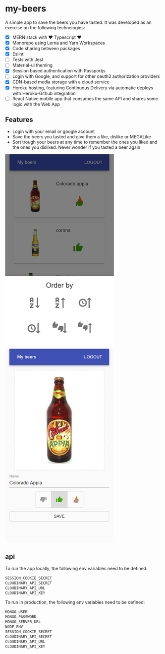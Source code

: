 # my-beers

A simple app to save the beers you have tasted. It was developed as an exercise on the following technologies:

- [x] MERN stack with ❤️ Typescript ❤️
- [x] Monorepo using Lerna and Yarn Workspaces
- [x] Code sharing between packages
- [x] Eslint
- [ ] Tests with Jest
- [ ] Material-ui theming
- [x] Session based authentication with Passportjs
- [ ] Login with Google, and support for other oauth2 authorization providers
- [x] CDN-based media storage with a cloud service
- [x] Heroku hosting, featuring Continuous Delivery via automatic deploys with Heroku-Github integration
- [ ] React Native mobile app that consumes the same API and shares some logic with the Web App

## Features

- Login with your email or google account
- Save the beers you tasted and give them a like, dislike or MEGALike
- Sort trough your beers at any time to remember the ones you liked and the ones you disliked. Never wonder if you tasted a beer again

![example image 1](/docs_assets/screenshot_order_feature.png)
![example image 2](/docs_assets/screenshot_edit_beer.png)

## api

To run the app locally, the following env variables need to be defined:

```
SESSION_COOKIE_SECRET
CLOUDINARY_API_SECRET
CLOUDINARY_API_URL
CLOUDINARY_API_KEY
```

To run in production, the following env variables need to be defined:

```
MONGO_USER
MONGO_PASSWORD
MONGO_SERVER_URL
NODE_ENV
SESSION_COOKIE_SECRET
CLOUDINARY_API_SECRET
CLOUDINARY_API_URL
CLOUDINARY_API_KEY
```
